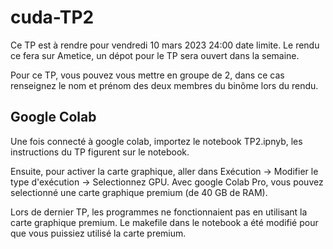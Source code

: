 # cuda-TP2

Ce TP est à rendre pour vendredi 10 mars 2023 24:00 date limite. Le rendu ce fera sur Ametice, un dépot pour le TP sera ouvert dans la semaine.

Pour ce TP, vous pouvez vous mettre en groupe de 2, dans ce cas renseignez le nom et prénom des deux membres du binôme lors du rendu.

## Google Colab

Une fois connecté à google colab, importez le notebook TP2.ipnyb, les instructions du TP figurent sur le notebook.

Ensuite, pour activer la carte graphique, aller dans Exécution -> Modifier le type d'exécution -> Selectionnez GPU. Avec google Colab Pro, vous pouvez selectionné une carte graphique premium (de 40 GB de RAM).

Lors de dernier TP, les programmes ne fonctionnaient pas en utilisant la carte graphique premium. Le makefile dans le notebook a été modifié pour que vous puissiez utilisé la carte premium.

